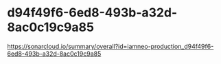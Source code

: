 # d94f49f6-6ed8-493b-a32d-8ac0c19c9a85
https://sonarcloud.io/summary/overall?id=iamneo-production_d94f49f6-6ed8-493b-a32d-8ac0c19c9a85
